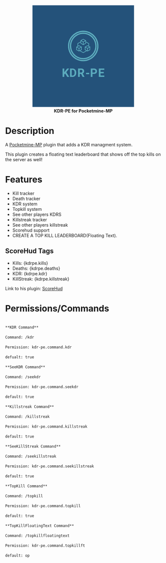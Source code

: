 <p align="center">
    <a href="https://github.com/Terpz710/KDR-PE"><img src="https://github.com/Terpz710/KDR-PE/blob/main/icon.png"></img></a><br>
    <b>KDR-PE for Pocketmine-MP</b>

# Description

A [Pocketmine-MP](https://pmmp.io) plugin that adds a KDR managment system.

This plugin creates a floating text leaderboard that shows off the top kills on the server as well!

# Features 

* Kill tracker
* Death tracker
* KDR system
* Topkill system
* See other players KDRS
* Killstreak tracker
* See other players killstreak
* Scorehud support
* CREATE A TOP KILL LEADERBOARD(Floating Text).

## ScoreHud Tags

* Kills: {kdrpe.kills}
* Deaths: {kdrpe.deaths}
* KDR: {kdrpe.kdr}
* KillStreak: {kdrpe.killstreak}

Link to his plugin: [ScoreHud](https://github.com/Ifera/ScoreHud)

# Permissions/Commands
```

**KDR Command**

Command: /kdr

Permission: kdr-pe.command.kdr

defualt: true

**SeeKDR Command**

Command: /seekdr

Permission: kdr-pe.command.seekdr

default: true

**Killstreak Command**

Command: /killstreak

Permission: kdr-pe.command.killstreak

default: true

**SeeKillStreak Command**

Command: /seekillstreak

Permission: kdr-pe.command.seekillstreak

default: true

**TopKill Command**

Command: /topkill

Permission: kdr-pe.command.topkill

default: true

**TopKillFloatingText Command**

Command: /topkillfloatingtext

Permission: kdr-pe.command.topkillft

default: op
```

